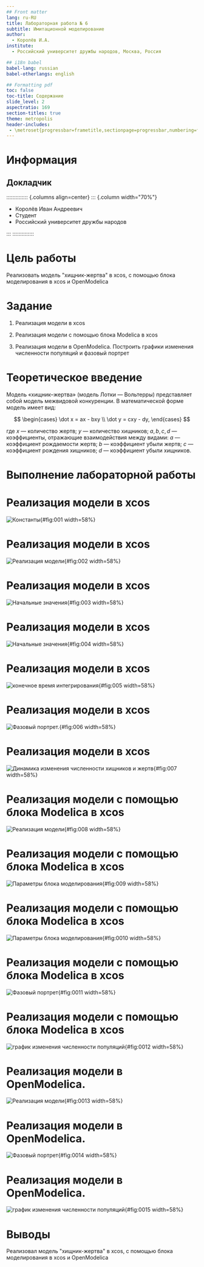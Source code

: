 ```yaml
---
## Front matter
lang: ru-RU
title: Лабораторная работа № 6
subtitle: Имитационной моделирование
author:
  - Королёв И.А.
institute:
  - Российский университет дружбы народов, Москва, Россия

## i18n babel
babel-lang: russian
babel-otherlangs: english

## Formatting pdf
toc: false
toc-title: Содержание
slide_level: 2
aspectratio: 169
section-titles: true
theme: metropolis
header-includes:
 - \metroset{progressbar=frametitle,sectionpage=progressbar,numbering=fraction}
---
```


# Информация

## Докладчик

:::::::::::::: {.columns align=center}
::: {.column width="70%"}

  * Королёв Иван Андреевич
  * Студент
  * Российский университет дружбы народов

:::
::::::::::::::

# Цель работы

Реализовать модель "хищник-жертва" в xcos, с помощью блока моделирования в xcos и OpenModelica

# Задание

1. Реализация модели в xcos

2. Реализация модели с помощью блока Modelica в xcos

3. Реализация модели в OpenModelica. Построить графики изменения численности популяций и фазовый портрет

# Теоретическое введение

Модель «хищник–жертва» (модель Лотки — Вольтерры) представляет собой модель
межвидовой конкуренции. В математической
форме модель имеет вид:

$$
\begin{cases}
  \dot x = ax - bxy \\
  \dot y = cxy - dy,
\end{cases}
$$

где $x$ — количество жертв; $y$ — количество хищников; $a, b, c, d$ — коэффициенты, отражающие взаимодействия между видами: $a$ — коэффициент рождаемости
жертв; $b$ — коэффициент убыли жертв; $c$ — коэффициент рождения хищников; $d$ —
коэффициент убыли хищников.

# Выполнение лабораторной работы

# Реализация модели в xcos

![Константы](image/9.png){#fig:001 width=58%}

# Реализация модели в xcos

![Реализация модели](image/3.png){#fig:002 width=58%}

# Реализация модели в xcos

![Начальные значения](image/6.png){#fig:003 width=58%}

# Реализация модели в xcos

![Начальные значения](image/7.png){#fig:004 width=58%}

# Реализация модели в xcos

![конечное время интегрирования](image/8.png){#fig:005 width=58%}

# Реализация модели в xcos

![Фазовый портрет.](image/1.png){#fig:006 width=58%}

# Реализация модели в xcos

![Динамика изменения численности хищников и жертв](image/2.png){#fig:007 width=58%}

# Реализация модели с помощью блока Modelica в xcos

![Реализация модели](image/12.png){#fig:008 width=58%}

# Реализация модели с помощью блока Modelica в xcos

![Параметры блока моделирования](image/13.png){#fig:009 width=58%}

# Реализация модели с помощью блока Modelica в xcos

![Параметры блока моделирования](image/16.png){#fig:0010 width=58%}

# Реализация модели с помощью блока Modelica в xcos

![Фазовый портрет](image/15.png){#fig:0011 width=58%}

# Реализация модели с помощью блока Modelica в xcos

![график изменения численности популяций](image/14.png){#fig:0012 width=58%}

# Реализация модели в OpenModelica.

![Реализация модели](image/18.png){#fig:0013 width=58%}

# Реализация модели в OpenModelica.

![Фазовый портрет](image/21.png){#fig:0014 width=58%}

# Реализация модели в OpenModelica.

![график изменения численности популяций](image/20.png){#fig:0015 width=58%}

# Выводы

Реализовал модель "хищник-жертва" в xcos, с помощью блока моделирования в xcos и OpenModelica

